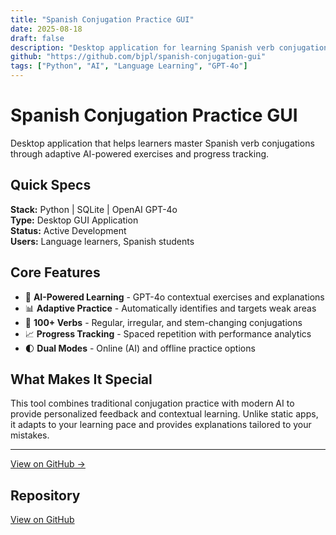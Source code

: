 ```yaml
---
title: "Spanish Conjugation Practice GUI"
date: 2025-08-18
draft: false
description: "Desktop application for learning Spanish verb conjugations with AI-powered exercises"
github: "https://github.com/bjpl/spanish-conjugation-gui"
tags: ["Python", "AI", "Language Learning", "GPT-4o"]
---
```


# Spanish Conjugation Practice GUI

Desktop application that helps learners master Spanish verb conjugations through adaptive AI-powered exercises and progress tracking.

## Quick Specs

**Stack:** Python | SQLite | OpenAI GPT-4o  
**Type:** Desktop GUI Application  
**Status:** Active Development  
**Users:** Language learners, Spanish students  

## Core Features

- 🤖 **AI-Powered Learning** - GPT-4o contextual exercises and explanations
- 📊 **Adaptive Practice** - Automatically identifies and targets weak areas  
- 🎯 **100+ Verbs** - Regular, irregular, and stem-changing conjugations
- 📈 **Progress Tracking** - Spaced repetition with performance analytics
- 🌓 **Dual Modes** - Online (AI) and offline practice options

## What Makes It Special

This tool combines traditional conjugation practice with modern AI to provide personalized feedback and contextual learning. Unlike static apps, it adapts to your learning pace and provides explanations tailored to your mistakes.

---

[View on GitHub →](https://github.com/bjpl/spanish-conjugation-gui)

## Repository

[View on GitHub](https://github.com/bjpl/conjugation_gui)